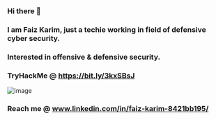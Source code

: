 ### Hi there 👋
### I am Faiz Karim, just a techie working in field of defensive cyber security.
### Interested in offensive & defensive security.
### TryHackMe @ https://bit.ly/3kxSBsJ
![image](https://user-images.githubusercontent.com/87700008/128221834-eb541f0e-5d8e-4c2a-954a-6044ee834cea.png)
### Reach me @ www.linkedin.com/in/faiz-karim-8421bb195/
<!--
**F41zK4r1m/F41zK4r1m** is a ✨ _special_ ✨ repository because its `README.md` (this file) appears on your GitHub profile.

Here are some ideas to get you started:

- 🔭 I’m currently working on ...
- 🌱 I’m currently learning ...
- 👯 I’m looking to collaborate on ...
- 🤔 I’m looking for help with ...
- 💬 Ask me about ...
- 📫 How to reach me: ...
- 😄 Pronouns: ...
- ⚡ Fun fact: ...
-->

